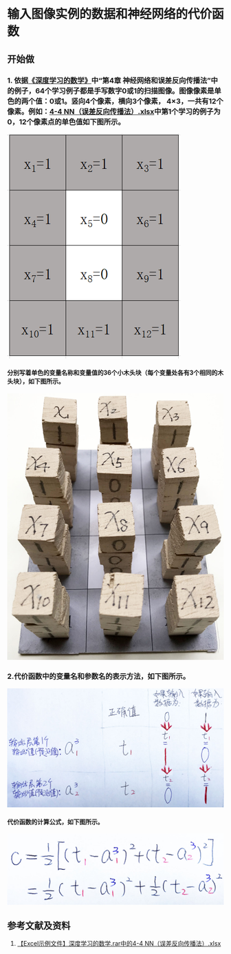 # 输入图像实例的数据和神经网络的代价函数

## 开始做

### 1. 依据[《深度学习的数学》](https://www.ituring.com.cn/book/2593)中“第4章 神经网络和误差反向传播法”中的例子，64个学习例子都是手写数字0或1的扫描图像。图像像素是单色的两个值：0或1。竖向4个像素，横向3个像素， 4×3，一共有12个像素。例如：[4-4 NN（误差反向传播法）.xlsx](http://www.ituring.com.cn/book/2593)中第1个学习的例子为0，12个像素点的单色值如下图所示。

![](/images/体验神经网络中的数学原理/输入图像实例的数据和神经网络的代价函数/1a1.png)

#### 分别写着单色的变量名称和变量值的36个小木头块（每个变量处各有3个相同的木头块），如下图所示。

![](/images/体验神经网络中的数学原理/输入图像实例的数据和神经网络的代价函数/1a2.jpg)


### 2.代价函数中的变量名和参数名的表示方法，如下图所示。

![](/images/体验神经网络中的数学原理/输入图像实例的数据和神经网络的代价函数/2a1.jpg)

#### 代价函数的计算公式，如下图所示。

![](/images/体验神经网络中的数学原理/输入图像实例的数据和神经网络的代价函数/2a2.jpg)

## 参考文献及资料

1. [【Excel示例文件】深度学习的数学.rar中的4-4 NN（误差反向传播法）.xlsx](http://www.ituring.com.cn/book/2593)